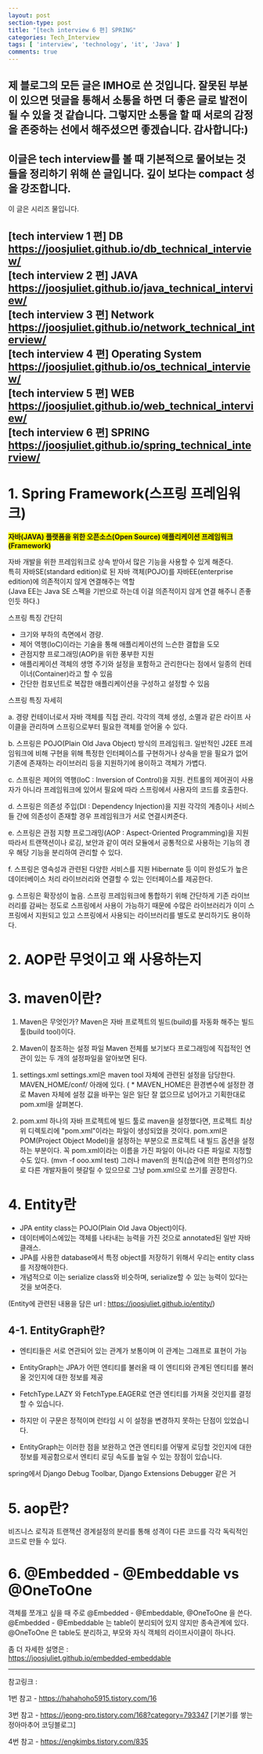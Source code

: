 ```yaml
---
layout: post
section-type: post
title: "[tech interview 6 편] SPRING"
categories: Tech_Interview
tags: [ 'interview', 'technology', 'it', 'Java' ]
comments: true
---
```

제 블로그의 모든 글은 IMHO로 쓴 것입니다.
잘못된 부분이 있으면 덧글을 통해서 소통을 하면 더 좋은 글로 발전이 될 수 있을 것 같습니다.
그렇지만 소통을 할 때 서로의 감정을 존중하는 선에서 해주셨으면 좋겠습니다.
감사합니다:)
---
이글은 tech interview를 볼 때 기본적으로 물어보는 것들을 정리하기 위해 쓴 글입니다.
깊이 보다는 compact 성을 강조합니다.
---
이 글은 시리즈 물입니다.

[tech interview 1 편] DB https://joosjuliet.github.io/db_technical_interview/  
[tech interview 2 편] JAVA https://joosjuliet.github.io/java_technical_interview/  
[tech interview 3 편] Network https://joosjuliet.github.io/network_technical_interview/  
[tech interview 4 편] Operating System
 https://joosjuliet.github.io/os_technical_interview/  
[tech interview 5 편] WEB https://joosjuliet.github.io/web_technical_interview/  
[tech interview 6 편] SPRING https://joosjuliet.github.io/spring_technical_interview/
---
# 1. Spring Framework(스프링 프레임워크)

<span style="background-color:yellow"><b>자바(JAVA) 플랫폼을 위한 오픈소스(Open Source) 애플리케이션 프레임워크(Framework)</b></span>

자바 개발을 위한 프레임워크로 상속 받아서 많은 기능을 사용할 수 있게 해준다.  
특히 자바SE(standard edition)로 된 자바 객체(POJO)를 자바EE(enterprise edition)에 의존적이지 않게 연결해주는 역할  
(Java EE는 Java SE 스펙을 기반으로 하는데 이걸 의존적이지 않게 연결 해주니 존좋인듯 하다.)  

스프링 특징 간단히  
  - 크기와 부하의 측면에서 경량.  
  - 제어 역행(IoC)이라는 기술을 통해 애플리케이션의 느슨한 결합을 도모
  - 관점지향 프로그래밍(AOP)을 위한 풍부한 지원
  - 애플리케이션 객체의 생명 주기와 설정을 포함하고 관리한다는 점에서 일종의 컨테이너(Container)라고 할 수 있음
  - 간단한 컴포넌트로 복잡한 애플리케이션을 구성하고 설정할 수 있음

스프링 특징 자세히

a. 경량 컨테이너로서 자바 객체를 직접 관리.
  각각의 객체 생성, 소멸과 같은 라이프 사이클을 관리하며 스프링으로부터 필요한 객체를 얻어올 수 있다.

b. 스프링은 POJO(Plain Old Java Object) 방식의 프레임워크.
  일반적인 J2EE 프레임워크에 비해 구현을 위해 특정한 인터페이스를 구현하거나 상속을 받을 필요가 없어 기존에 존재하는 라이브러리 등을 지원하기에 용이하고 객체가 가볍다.

c. 스프링은 제어의 역행(IoC : Inversion of Control)을 지원.
  컨트롤의 제어권이 사용자가 아니라 프레임워크에 있어서 필요에 따라 스프링에서 사용자의 코드를 호출한다.

d. 스프링은 의존성 주입(DI : Dependency Injection)을 지원
  각각의 계층이나 서비스들 간에 의존성이 존재할 경우 프레임워크가 서로 연결시켜준다.

e. 스프링은 관점 지향 프로그래밍(AOP : Aspect-Oriented Programming)을 지원
  따라서 트랜잭션이나 로깅, 보안과 같이 여러 모듈에서 공통적으로 사용하는 기능의 경우 해당 기능을 분리하여 관리할 수 있다.

f. 스프링은 영속성과 관련된 다양한 서비스를 지원
  Hibernate 등 이미 완성도가 높은 데이터베이스 처리 라이브러리와 연결할 수 있는 인터페이스를 제공한다.

g. 스프링은 확장성이 높음.
  스프링 프레임워크에 통합하기 위해 간단하게 기존 라이브러리를 감싸는 정도로 스프링에서 사용이 가능하기 때문에 수많은 라이브러리가 이미 스프링에서 지원되고 있고 스프링에서 사용되는 라이브러리를 별도로 분리하기도 용이하다.

# 2. AOP란 무엇이고 왜 사용하는지



# 3. maven이란?
1. Maven은 무엇인가?
Maven은 자바 프로젝트의 빌드(build)를 자동화 해주는 빌드 툴(build tool)이다.

2. Maven이 참조하는 설정 파일
Maven 전체를 보기보다 프로그래밍에 직접적인 연관이 있는 두 개의 설정파일을 알아보면 된다.

1) settings.xml
settings.xml은 maven tool 자체에 관련된 설정을 담당한다.
MAVEN_HOME/conf/ 아래에 있다. ( * MAVEN_HOME은 환경변수에 설정한 경로
Maven 자체에 설정 값을 바꾸는 일은 일단 잘 없으므로 넘어가고 기획한대로 pom.xml을 살펴본다.

2) pom.xml
하나의 자바 프로젝트에 빌드 툴로 maven을 설정했다면, 프로젝트 최상위 디렉토리에 "pom.xml"이라는 파일이 생성되었을 것이다. pom.xml은 POM(Project Object Model)을 설정하는 부분으로 프로젝트 내 빌드 옵션을 설정하는 부분이다. 꼭 pom.xml이라는 이름을 가진 파일이 아니라 다른 파일로 지정할 수도 있다. (mvn -f ooo.xml test) 그러나 maven의 원칙(습관에 의한 편의성?)으로 다른 개발자들이 헷갈릴 수 있으므로 그냥 pom.xml으로 쓰기를 권장한다.

# 4. Entity란
- JPA entity class는 POJO(Plain Old Java Object)이다.
- 데이터베이스에있는 객체를 나타내는 능력을 가진 것으로 annotated된 일반 자바 클래스.
- JPA를 사용한 database에서 특정 object를 저장하기 위해서 우리는 entity class를 저장해야한다.
- 개념적으로 이는 serialize class와 비슷하며, serialize할 수 있는 능력이 있다는 것을 보여준다.

(Entity에 관련된 내용을 담은 url : https://joosjuliet.github.io/entity/)

## 4-1. EntityGraph란?
- 엔티티들은 서로 연관되어 있는 관계가 보통이며 이 관계는 그래프로 표현이 가능
- EntityGraph는 JPA가 어떤 엔티티를 불러올 때 이 엔티티와 관계된 엔티티를 불러올 것인지에 대한 정보를 제공

- FetchType.LAZY 와 FetchType.EAGER로 연관 엔티티를 가져올 것인지를 결정할 수 있습니다.
- 하지만 이 구문은 정적이며 런타임 시 이 설정을 변경하지 못하는 단점이 있었습니다.
- EntityGraph는 이러한 점을 보완하고 연관 엔티티를 어떻게 로딩할 것인지에 대한 정보를 제공함으로서 엔티티 로딩 속도를 높일 수 있는 장점이 있습니다.

spring에서
Django Debug Toolbar, Django Extensions Debugger 같은 거


# 5. aop란?
비즈니스 로직과 트랜잭션 경계설정의 분리를 통해 성격이 다른 코드를 각각 독릭적인 코드로 만들 수 있다.

# 6. @Embedded - @Embeddable vs @OneToOne
객체를 쪼개고 싶을 때 주로 @Embedded - @Embeddable, @OneToOne 을 쓴다.
@Embedded - @Embeddable 는 table이 분리되어 있지 않지만 종속관계에 있다.
@OneToOne 은 table도 분리하고, 부모와 자식 객체의 라이프사이클이 하나다.

좀 더 자세한 설명은 :  
https://joosjuliet.github.io/embedded-embeddable  

---
참고링크 :

1번 참고 - https://hahahoho5915.tistory.com/16

3번 참고 - https://jeong-pro.tistory.com/168?category=793347 [기본기를 쌓는 정아마추어 코딩블로그]

4번 참고 - https://engkimbs.tistory.com/835
